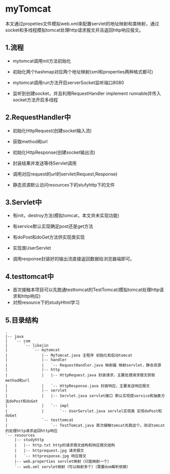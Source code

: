 # myTomcat
本文通过propeties文件模拟web.xml来配置servlet的地址映射和类映射，通过socket和多线程模拟tomcat处理http请求报文并且返回http响应报文。

## 1.流程

- mytomcat调用init方法初始化
 - 初始化两个hashmap对应两个地址映射(xml和properties两种格式都可)

- mytomcat调用run方法开启serverSocket监听端口8080
 - 监听到创建socket，并且利用RequestHandler implement runnable并传入socket方法开启多线程

## 2.RequestHandler中

- 初始化HttpRequest(创建socket输入流)
 - 获取method和url
- 初始化HttpResponse(创建socket输出流)
 - 封装结果并发送等待Servlet调用

- 调用对应request的url的servlet(Request,Response)
 - 静态资源默认访问resources下的stufyhttp下的文件

## 3.Servlet中

- 有init，destroy方法(模拟tomcat，本文并未实现功能)

- 有service默认实现确定post还是get方法

- 有doPost和doGet方法供实现类实现

- 实现类UserServlet
 - 调用response封装好的输出流直接返回数据给浏览器端即可。

## 4.testtomcat中

- 首次接触本项目可以先跑通testtomcat的TestTomcat(模拟tomcat处理http请求和http响应)
 - 对照resource下的studyHtml学习

## 5.目录结构
```
.
|-- java
|   `-- com
|       `-- likejin
|           `-- mytomcat
|               |-- MyTomcat.java 主程序 初始化和启动tomcat
|               |-- handler
|               |   `-- RequestHandler.java 映射器 映射servlet，静态资源
|               |-- http
|               |   |-- HttpRequest.java 封装请求，主要处理请求报文获取method和url
|               |   `-- HttpResponse.java 封装响应，主要发送响应报文
|               |-- servlet
|               |   |-- Servlet.java servlet接口 默认实现提service和抽象方法doPost和doGet
|               |   `-- impl
|               |       `-- UserServlet.java servlel实现类 实现doPost和doGet
|               `-- testtomcat
|                   `-- TestTomcat.java 首次接触tomcat先跑这个。测试tomcat的处理http请求返回http响应
`-- resources
    |-- studyhttp
    |   |-- http.txt http的请求报文结构和响应报文结构
    |   |-- httprequest.jpg 请求报文
    |   `-- httpresponse.jpg 响应报文
    |-- web.properties servlet映射（只能映射一个）
    `-- web.xml servlet映射（可以映射多个）（需要dom解析依赖）
```
 
